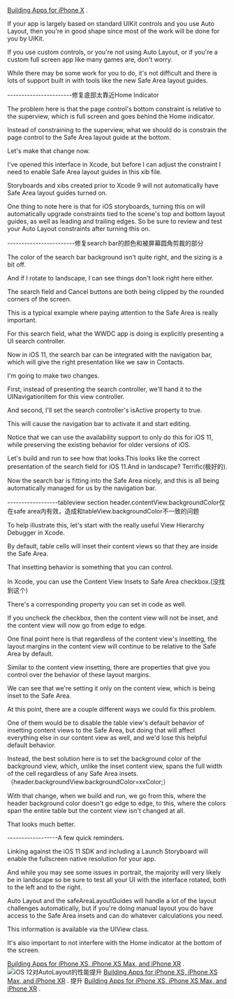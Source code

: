 


[Building Apps for iPhone X](https://developer.apple.com/videos/play/tech-talks/201) .  

If your app is largely based on standard UIKit controls and you use Auto Layout, then you're in good shape since most of the work will be done for you by UIKit.

 If you use custom controls, or you're not using Auto Layout, or if you're a custom full screen app like many games are, don't worry.

 While there may be some work for you to do, it's not difficult and there is lots of support built in with tools like the new Safe Area layout guides.

-----------------------修复底部太靠近Home Indicator

The problem here is that the page control's bottom constraint is relative to the superview, which is full screen and goes behind the Home indicator.

Instead of constraining to the superview, what we should do is constrain the page control to the Safe Area layout guide at the bottom.

 Let's make that change now.

 I've opened this interface in Xcode, but before I can adjust the constraint I need to enable Safe Area layout guides in this xib file.

 Storyboards and xibs created prior to Xcode 9 will not automatically have Safe Area layout guides turned on.



 One thing to note here is that for iOS storyboards, turning this on will automatically upgrade constraints tied to the scene's top and bottom layout guides, as well as leading and trailing edges. So be sure to review and test your Auto Layout constraints after turning this on.



------------------------修复search bar的颜色和被屏幕圆角剪裁的部分

The color of the search bar background isn't quite right, and the sizing is a bit off.

 And if I rotate to landscape, I can see things don't look right here either.

 The search field and Cancel buttons are both being clipped by the rounded corners of the screen.

 This is a typical example where paying attention to the Safe Area is really important.

 For this search field, what the WWDC app is doing is explicitly presenting a UI search controller.

Now in iOS 11, the search bar can be integrated with the navigation bar, which will give the right presentation like we saw in Contacts.



I'm going to make two changes.

 First, instead of presenting the search controller, we'll hand it to the UINavigationItem for this view controller.

And second, I'll set the search controller's isActive property to true.

This will cause the navigation bar to activate it and start editing.

 Notice that we can use the availability support to only do this for iOS 11, while preserving the existing behavior for older versions of iOS.

 Let's build and run to see how that looks.This looks like the correct presentation of the search field for iOS 11.And in landscape? Terrific(极好的).

 Now the search bar is fitting into the Safe Area nicely, and this is all being automatically managed for us by the navigation bar.



------------------tableview section header.contentView.backgroundColor仅在safe area内有效，造成和tableView.backgroundColor不一致的问题

To help illustrate this, let's start with the really useful View Hierarchy Debugger in Xcode.

By default, table cells will inset their content views so that they are inside the Safe Area.

That insetting behavior is something that you can control.

 In Xcode, you can use the Content View Insets to Safe Area checkbox.(没找到这个)

 There's a corresponding property you can set in code as well.

If you uncheck the checkbox, then the content view will not be inset, and the content view will now go from edge to edge.

One final point here is that regardless of the content view's insetting, the layout margins in the content view will continue to be relative to the Safe Area by default.

Similar to the content view insetting, there are properties that give you control over the behavior of these layout margins.

We can see that we're setting it only on the content view, which is being inset to the Safe Area.

 At this point, there are a couple different ways we could fix this problem.

 One of them would be to disable the table view's default behavior of insetting content views to the Safe Area, but doing that will affect everything else in our content view as well, and we'd lose this helpful default behavior.

 Instead, the best solution here is to set the background color of the background view, which, unlike the inset content view, spans the full width of the cell regardless of any Safe Area insets.（header.backgroundView.backgroundColor=xxColor;）

 With that change, when we build and run, we go from this, where the header background color doesn't go edge to edge, to this, where the colors span the entire table but the content view isn't changed at all.

 That looks much better.

------------------A few quick reminders.

Linking against the iOS 11 SDK and including a Launch Storyboard will enable the fullscreen native resolution for your app.

And while you may see some issues in portrait, the majority will very likely be in landscape so be sure to test all your UI with the interface rotated, both to the left and to the right.

Auto Layout and the safeAreaLayoutGuides will handle a lot of the layout challenges automatically, but if you're doing manual layout you do have access to the Safe Area insets and can do whatever calculations you need.

 This information is available via the UIView class.

 It's also important to not interfere with the Home indicator at the bottom of the screen.

[Building Apps for iPhone XS, iPhone XS Max, and iPhone XR](https://developer.apple.com/videos/play/tech-talks/207/) .  
![iOS 12对AutoLayout的性能提升](https://github.com/saint-shaka/SayGoodByeToiOSDevelopment/blob/master/UIKit/AdoptForXSeries/ALPerformance11to12.png)
[Building Apps for iPhone XS, iPhone XS Max, and iPhone XR](https://developer.apple.com/videos/play/tech-talks/207/) .  提升
[Building Apps for iPhone XS, iPhone XS Max, and iPhone XR](https://developer.apple.com/videos/play/tech-talks/207/) .  
